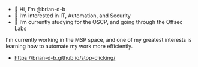 - 👋 Hi, I’m @brian-d-b
- 👀 I’m interested in IT, Automation, and Security
- 🌱 I’m currently studying for the OSCP, and going through the Offsec Labs

I'm currently working in the MSP space, and one of my greatest interests is learning how to automate my work more efficiently.
- https://brian-d-b.github.io/stop-clicking/

<!---
brian-d-b/brian-d-b is a ✨ special ✨ repository because its `README.md` (this file) appears on your GitHub profile.
You can click the Preview link to take a look at your changes.
--->
